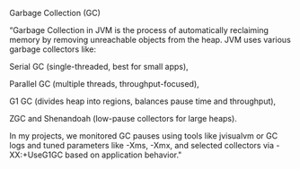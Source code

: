 Garbage Collection (GC)

“Garbage Collection in JVM is the process of automatically reclaiming memory by removing unreachable objects from the heap.
JVM uses various garbage collectors like:

Serial GC (single-threaded, best for small apps),

Parallel GC (multiple threads, throughput-focused),

G1 GC (divides heap into regions, balances pause time and throughput),

ZGC and Shenandoah (low-pause collectors for large heaps).

In my projects, we monitored GC pauses using tools like jvisualvm or GC logs and tuned parameters like -Xms, -Xmx, and selected collectors via -XX:+UseG1GC based on application behavior."